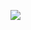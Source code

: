 ![](https://www.nta.go.jp/tmp/6a1aa0c2-03ce-4378-8c34-47d204204767/images/731473ef62894348b8f76fc408ebde1fe6e8283193932a1a5dc3e77369073009.jpg)
